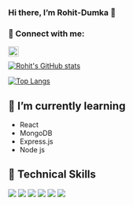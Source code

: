 <h3> Hi there, I’m Rohit-Dumka 👋 </h3>


### 🤝 Connect with me: 
<a href="https://www.linkedin.com/in/rohit-dumka-337362175/"><img align="left" src="https://raw.githubusercontent.com/yushi1007/yushi1007/main/images/linkedin.svg" alt="Yu Shi | LinkedIn" width="21px"/></a> </br>


[![Rohit's GitHub stats](https://github-readme-stats.vercel.app/api?username=Rohit-Dumka)](https://github.com/Rohit-Dumka/github-readme-stats)

[![Top Langs](https://github-readme-stats.vercel.app/api/top-langs/?username=Rohit-Dumka&layout=compact)](https://github.com/Rohit-Dumka/github-readme-stats)

<!---
Rohit-Dumka is a ✨ special ✨ repository because its `README.md` (this file) appears on your GitHub profile.
You can click the Preview link to take a look at your changes.
--->


## 🌱 I’m currently learning 

- React
- MongoDB
- Express.js
- Node js

## 💼 Technical Skills

![](https://img.shields.io/badge/Code-React-informational?style=flat&logo=react&color=61DAFB)
![](https://img.shields.io/badge/Code-JavaScript-informational?style=flat&logo=JavaScript&color=F7DF1E)
![](https://img.shields.io/badge/Code-HTML5-informational?style=flat&logo=HTML5&color=E34F26)
![](https://img.shields.io/badge/Style-Bootstrap-informational?style=flat&logo=Bootstrap&color=7952B3)
![](https://img.shields.io/badge/Style-CSS3-informational?style=flat&logo=CSS3&color=1572B6)
![](https://img.shields.io/badge/python-3670A0?style=for-the-badge&logo=python&logoColor=ffdd54)
</br>



